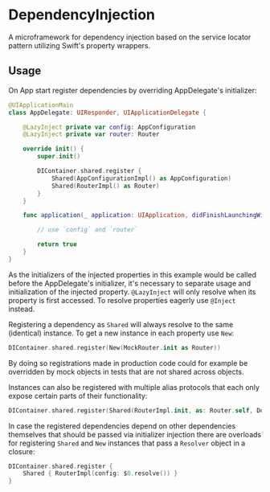 # DependencyInjection

A microframework for dependency injection based on the service locator pattern utilizing Swift's property wrappers.

## Usage
On App start register dependencies by overriding AppDelegate's initializer:
```Swift
@UIApplicationMain
class AppDelegate: UIResponder, UIApplicationDelegate {

    @LazyInject private var config: AppConfiguration
    @LazyInject private var router: Router

    override init() {
        super.init()

        DIContainer.shared.register {
            Shared(AppConfigurationImpl() as AppConfiguration)
            Shared(RouterImpl() as Router)
        }
    }

    func application(_ application: UIApplication, didFinishLaunchingWithOptions launchOptions: [UIApplication.LaunchOptionsKey: Any]?) -> Bool {

        // use `config` and `router`

        return true
    }
}
```

As the initializers of the injected properties in this example would be called before the AppDelegate's initializer, it's necessary to separate usage and initialization of the injected property. `@LazyInject` will only resolve when its property is first accessed. To resolve properties eagerly use `@Inject` instead.

Registering a dependency as `Shared` will always resolve to the same (identical) instance. To get a new instance in each property use `New`:
```Swift
DIContainer.shared.register(New(MockRouter.init as Router))
```
By doing so registrations made in production code could for example be overridden by mock objects in tests that are not shared across objects.

Instances can also be registered with multiple alias protocols that each only expose certain parts of their functionality:
```Swift
DIContainer.shared.register(Shared(RouterImpl.init, as: Router.self, DeeplinkHandler.self))
```

In case the registered dependencies depend on other dependencies themselves that should be passed via initializer injection there are overloads for registering `Shared` and `New` instances that pass a `Resolver` object in a closure:
```Swift
DIContainer.shared.register {
    Shared { RouterImpl(config: $0.resolve()) }
}
```
